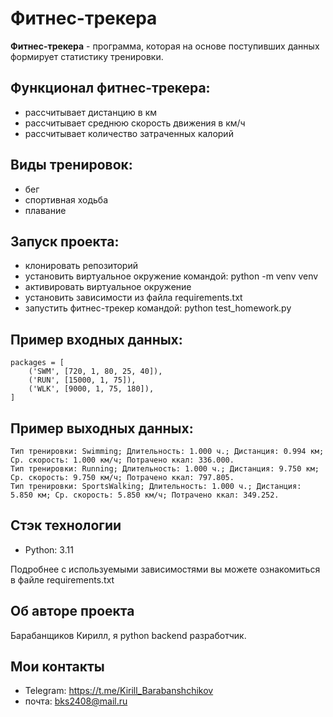 # Фитнес-трекера

**Фитнес-трекера** - программа, которая на основе поступивших данных формирует статистику тренировки.

## Функционал фитнес-трекера:
- рассчитывает дистанцию в км
- рассчитывает среднюю скорость движения в км/ч
- рассчитывает количество затраченных калорий

## Виды тренировок:
- бег
- спортивная ходьба
- плавание

## Запуск проекта:
- клонировать репозиторий
- установить виртуальное окружение командой: python -m venv venv
- активировать виртуальное окружение
- установить зависимости из файла requirements.txt
- запустить фитнес-трекер командой: python test_homework.py 

## Пример входных данных:
    packages = [
        ('SWM', [720, 1, 80, 25, 40]),
        ('RUN', [15000, 1, 75]),
        ('WLK', [9000, 1, 75, 180]),
    ]

## Пример выходных данных:
    Тип тренировки: Swimming; Длительность: 1.000 ч.; Дистанция: 0.994 км; Ср. скорость: 1.000 км/ч; Потрачено ккал: 336.000.
    Тип тренировки: Running; Длительность: 1.000 ч.; Дистанция: 9.750 км; Ср. скорость: 9.750 км/ч; Потрачено ккал: 797.805.
    Тип тренировки: SportsWalking; Длительность: 1.000 ч.; Дистанция: 5.850 км; Ср. скорость: 5.850 км/ч; Потрачено ккал: 349.252.

## Стэк технологии
- Python: 3.11

Подробнее с используемыми зависимостями вы можете ознакомиться в файле requirements.txt

## Об авторе проекта
Барабанщиков Кирилл, я python backend разработчик.

## Мои контакты
- Telegram: https://t.me/Kirill_Barabanshchikov
- почта: bks2408@mail.ru
